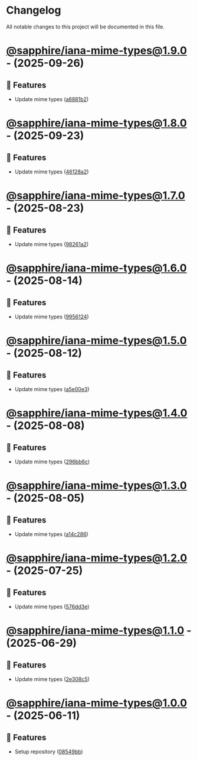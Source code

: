 # Changelog

All notable changes to this project will be documented in this file.

# [@sapphire/iana-mime-types@1.9.0](https://github.com/sapphiredev/iana-mime-types/compare/@sapphire/iana-mime-types@1.8.0...@sapphire/iana-mime-types@1.9.0) - (2025-09-26)

## 🚀 Features

- Update mime types ([a8881b2](https://github.com/sapphiredev/iana-mime-types/commit/a8881b2bda0768316f46df9fe4a01cda4e33ebf6))

# [@sapphire/iana-mime-types@1.8.0](https://github.com/sapphiredev/iana-mime-types/compare/@sapphire/iana-mime-types@1.7.0...@sapphire/iana-mime-types@1.8.0) - (2025-09-23)

## 🚀 Features

- Update mime types ([46128a2](https://github.com/sapphiredev/iana-mime-types/commit/46128a2a9fc0475e6a8f09c1a252943ec32918ff))

# [@sapphire/iana-mime-types@1.7.0](https://github.com/sapphiredev/iana-mime-types/compare/@sapphire/iana-mime-types@1.6.0...@sapphire/iana-mime-types@1.7.0) - (2025-08-23)

## 🚀 Features

- Update mime types ([98261a2](https://github.com/sapphiredev/iana-mime-types/commit/98261a2577745aa60c8d739b6c3e7d3436d8df8c))

# [@sapphire/iana-mime-types@1.6.0](https://github.com/sapphiredev/iana-mime-types/compare/@sapphire/iana-mime-types@1.5.0...@sapphire/iana-mime-types@1.6.0) - (2025-08-14)

## 🚀 Features

- Update mime types ([9956124](https://github.com/sapphiredev/iana-mime-types/commit/995612432fcd85cd5b4fb2c43b1ee6b5403b4dfe))

# [@sapphire/iana-mime-types@1.5.0](https://github.com/sapphiredev/iana-mime-types/compare/@sapphire/iana-mime-types@1.4.0...@sapphire/iana-mime-types@1.5.0) - (2025-08-12)

## 🚀 Features

- Update mime types ([a5e00e3](https://github.com/sapphiredev/iana-mime-types/commit/a5e00e3dbbaf08519d13cff6c03dc3f1c26286e3))

# [@sapphire/iana-mime-types@1.4.0](https://github.com/sapphiredev/iana-mime-types/compare/@sapphire/iana-mime-types@1.3.0...@sapphire/iana-mime-types@1.4.0) - (2025-08-08)

## 🚀 Features

- Update mime types ([296bb6c](https://github.com/sapphiredev/iana-mime-types/commit/296bb6c55badb98158e6a3fef9ba4ac98349513c))

# [@sapphire/iana-mime-types@1.3.0](https://github.com/sapphiredev/iana-mime-types/compare/@sapphire/iana-mime-types@1.2.0...@sapphire/iana-mime-types@1.3.0) - (2025-08-05)

## 🚀 Features

- Update mime types ([a14c286](https://github.com/sapphiredev/iana-mime-types/commit/a14c286a21ff709e0b2f332f3c3b73e5ca62bf61))

# [@sapphire/iana-mime-types@1.2.0](https://github.com/sapphiredev/iana-mime-types/compare/@sapphire/iana-mime-types@1.1.0...@sapphire/iana-mime-types@1.2.0) - (2025-07-25)

## 🚀 Features

- Update mime types ([576dd3e](https://github.com/sapphiredev/iana-mime-types/commit/576dd3ec9a3b6421e3c07a7f3aa095c1e1a31942))

# [@sapphire/iana-mime-types@1.1.0](https://github.com/sapphiredev/iana-mime-types/compare/@sapphire/iana-mime-types@1.0.0...@sapphire/iana-mime-types@1.1.0) - (2025-06-29)

## 🚀 Features

- Update mime types ([2e308c5](https://github.com/sapphiredev/iana-mime-types/commit/2e308c5d0dee7e3ea2808206dad97d6cea1bd464))

# [@sapphire/iana-mime-types@1.0.0](https://github.com/sapphiredev/iana-mime-types/tree/@sapphire/iana-mime-types@1.0.0) - (2025-06-11)

## 🚀 Features

- Setup repository ([08549bb](https://github.com/sapphiredev/iana-mime-types/commit/08549bb100c609916ad9bb6769c898716a41e6de))

